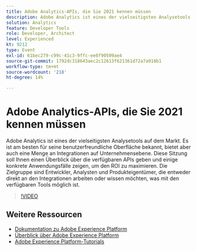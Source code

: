 ```yaml
---
title: Adobe Analytics-APIs, die Sie 2021 kennen müssen
description: Adobe Analytics ist eines der vielseitigsten Analysetools auf dem Markt. Es ist am besten für seine benutzerfreundliche Oberfläche bekannt, bietet aber auch eine Menge an Integrationen auf Unternehmensebene. Diese Sitzung soll Ihnen einen Überblick über die verfügbaren APIs geben und einige konkrete Anwendungsfälle zeigen, um den ROI zu maximieren. Die Zielgruppe sind Entwickler, Analysten und Produkteigentümer, die entweder direkt an den Integrationen arbeiten oder wissen möchten, was mit den verfügbaren Tools möglich ist.
solution: Analytics
feature: Developer Tools
role: Developer, Architect
level: Experienced
kt: 9212
type: Event
exl-id: 61bec279-c99c-41c3-9ffc-ee6f90509ae4
source-git-commit: 1792dc318643aec2c12613f621361d72a7a918b1
workflow-type: tm+mt
source-wordcount: '218'
ht-degree: 14%

---
```


# Adobe Analytics-APIs, die Sie 2021 kennen müssen

Adobe Analytics ist eines der vielseitigsten Analysetools auf dem Markt. Es ist am besten für seine benutzerfreundliche Oberfläche bekannt, bietet aber auch eine Menge an Integrationen auf Unternehmensebene. Diese Sitzung soll Ihnen einen Überblick über die verfügbaren APIs geben und einige konkrete Anwendungsfälle zeigen, um den ROI zu maximieren. Die Zielgruppe sind Entwickler, Analysten und Produkteigentümer, die entweder direkt an den Integrationen arbeiten oder wissen möchten, was mit den verfügbaren Tools möglich ist.

>[!VIDEO](https://video.tv.adobe.com/v/337576/?quality=12&learn=on&hidetitle=true)

## Weitere Ressourcen

- [Dokumentation zu Adobe Experience Platform](https://experienceleague.adobe.com/docs/experience-platform.html?lang=de)
- [Überblick über Adobe Experience Platform](https://experienceleague.adobe.com/docs/experience-platform/landing/home.html?lang=de)
- [Adobe Experience Platform-Tutorials](https://experienceleague.adobe.com/docs/platform-learn/tutorials/overview.html?lang=de)
